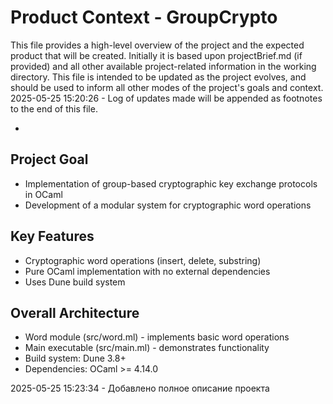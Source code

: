 # Product Context - GroupCrypto

This file provides a high-level overview of the project and the expected product that will be created. Initially it is based upon projectBrief.md (if provided) and all other available project-related information in the working directory. This file is intended to be updated as the project evolves, and should be used to inform all other modes of the project's goals and context.
2025-05-25 15:20:26 - Log of updates made will be appended as footnotes to the end of this file.

*

## Project Goal

* Implementation of group-based cryptographic key exchange protocols in OCaml
* Development of a modular system for cryptographic word operations

## Key Features

* Cryptographic word operations (insert, delete, substring)
* Pure OCaml implementation with no external dependencies
* Uses Dune build system

## Overall Architecture

* Word module (src/word.ml) - implements basic word operations
* Main executable (src/main.ml) - demonstrates functionality
* Build system: Dune 3.8+
* Dependencies: OCaml >= 4.14.0

2025-05-25 15:23:34 - Добавлено полное описание проекта